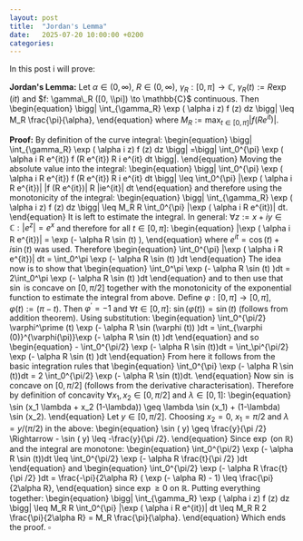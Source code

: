 ```yaml
---
layout: post
title:  "Jordan's Lemma"
date:   2025-07-20 10:00:00 +0200
categories:
---
```

In this post i will prove:

**Jordan's Lemma:**
Let $\alpha \in (0, \infty)$, $R \in (0, \infty)$, $\gamma_R : [0, \pi] \to \mathbb{C}$, $\gamma_R(t):= R \exp (it)$ and $f: \gamma\_R ([0, \\pi]) \to \mathbb{C}$ continuous.
Then
\begin{equation}
\bigg| \int_{\gamma_R} \exp ( \alpha i z) f (z) dz \bigg| \leq 
M_R \frac{\pi}{\alpha},
\end{equation}
where $M_R:= \max_{ t \in [0, \pi]} |f(R e^{it})|$.

**Proof:**
By definition of the curve integral:
\begin{equation}
\bigg| \int_{\gamma_R} \exp ( \alpha i z) f (z) dz \bigg|
=\bigg| \int_0^{\pi} \exp ( \alpha i R e^{it}) f (R e^{it}) R i e^{it} dt \bigg|.
\end{equation}
Moving the absolute value into the integral:
\begin{equation}
\bigg| \int_0^{\pi} \exp ( \alpha i R e^{it}) f (R e^{it}) R i e^{it} dt \bigg|
\leq \int_0^{\pi} |\exp ( \alpha i R e^{it})| |f (R e^{it})| R |ie^{it}| dt
\end{equation}
and therefore using the monotonicity of the integral:
\begin{equation}
 \bigg| \int_{\gamma_R} \exp ( \alpha i z) f (z) dz \bigg|
\leq M_R R  \int_0^{\pi} |\exp ( \alpha i R e^{it})| dt.
\end{equation}
It is left to estimate the integral.
In general: $\forall z := x+iy \in \mathbb{C}: |e^z | = e^{x}$ and therefore for all $t \in [0,\pi]$:
\begin{equation}
    |\exp ( \alpha i R e^{it})| = \exp (- \alpha R \sin (t) ),
\end{equation}
where $e^{it} = \cos (t) + i \sin (t)$ was used.
Therefore
\begin{equation}
    \int_0^{\pi} |\exp ( \alpha i R e^{it})| dt = \int_0^\pi \exp (- \alpha R \sin (t) )dt
\end{equation}
The idea now is to show that
\begin{equation}
\int_0^\pi \exp (- \alpha R \sin (t) )dt = 2\int_0^\pi \exp (- \alpha R \sin (t) )dt 
\end{equation}
and to then use that $\sin$ is concave on $[0,\pi/2]$ together with the monotonicity of the exponential function to estimate the integral from above.
Define $\varphi : [0,\pi] \to [0,\pi]$, $\varphi (t):= (\pi -t)$.
Then $\varphi^\prime =-1$ and $\forall t \in [0,\pi]$: $\sin (\varphi (t) ) = \sin(t)$ (follows from addition theorem).
Using substitution:
\begin{equation}
 \int_0^{\pi/2} \varphi^\prime (t) \exp (- \alpha R \sin (\varphi (t)) )dt
= \int_{\varphi (0)}^{\varphi(\pi)}\exp (- \alpha R \sin (t) )dt
\end{equation}
and so
\begin{equation}
 \-    \int_0^{\pi/2} \exp (- \alpha R \sin (t))dt
=  \int_\pi^{\pi/2} \exp (- \alpha R \sin (t) )dt
\end{equation}
From here it follows from the basic integration rules that
\begin{equation}
     \int_0^{\pi} \exp (- \alpha R \sin (t))dt
= 2 \int_0^{\pi/2} \exp (- \alpha R \sin (t))dt.
\end{equation}
Now $\sin$ is concave on $[0,\pi/2]$ (follows from the derivative characterisation).
Therefore by definition of concavity $\forall x_1, x_2 \in \mathbb [0,\pi/2]$ and $\lambda \in [0,1]$:
\begin{equation}
    \sin (x_1 \lambda + x_2 (1-\lambda)) \geq \lambda \sin (x_1) + (1-\lambda) \sin (x_2). 
\end{equation}
Let $y \in [0, \pi/2]$.
Choosing $x_2 =0$, $x_1 = \pi/2$ and $\lambda = y /(\pi /2)$ in the above:
\begin{equation}
    \sin ( y) \geq \frac{y}{\pi /2} \Rightarrow - \sin ( y) \leq -\frac{y}{\pi /2}.
\end{equation}
Since $\exp$ (on $\mathbb{R}$) and the integral are monotone:
\begin{equation}
\int_0^{\pi/2} \exp (- \alpha R \sin (t))dt \leq 
\int_0^{\pi/2} \exp (- \alpha R \frac{t}{\pi /2} )dt 
\end{equation}
and
\begin{equation}
\int_0^{\pi/2} \exp (- \alpha R \frac{t}{\pi /2} )dt 
= \frac{-\pi}{2\alpha R} ( \exp (- \alpha R) - 1) \leq \frac{\pi}{2\alpha R},
\end{equation}
since $\exp \geq 0$ on $\mathbb{R}$.
Putting everything together:
\begin{equation}
 \bigg| \int_{\gamma_R} \exp ( \alpha i z) f (z) dz \bigg|
\leq M_R R  \int_0^{\pi} |\exp ( \alpha i R e^{it})| dt
\leq  M_R R 2 \frac{\pi}{2\alpha R} = M_R \frac{\pi}{\alpha}.
\end{equation}
Which ends the proof. $\square$


